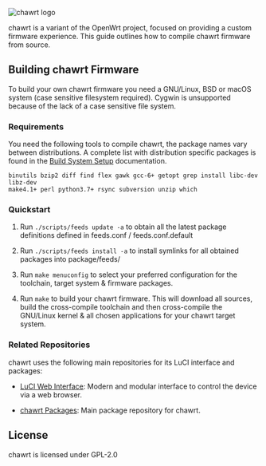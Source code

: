 ![chawrt logo](include/logo.png)

chawrt is a variant of the OpenWrt project, focused on providing a custom firmware experience. This guide outlines how to compile chawrt firmware from source.

## Building chawrt Firmware

To build your own chawrt firmware you need a GNU/Linux, BSD or macOS system (case
sensitive filesystem required). Cygwin is unsupported because of the lack of a
case sensitive file system.

### Requirements

You need the following tools to compile chawrt, the package names vary between
distributions. A complete list with distribution specific packages is found in
the [Build System Setup](https://openwrt.org/docs/guide-developer/build-system/install-buildsystem)
documentation.

```
binutils bzip2 diff find flex gawk gcc-6+ getopt grep install libc-dev libz-dev
make4.1+ perl python3.7+ rsync subversion unzip which
```

### Quickstart

1. Run `./scripts/feeds update -a` to obtain all the latest package definitions
   defined in feeds.conf / feeds.conf.default

2. Run `./scripts/feeds install -a` to install symlinks for all obtained
   packages into package/feeds/

3. Run `make menuconfig` to select your preferred configuration for the
   toolchain, target system & firmware packages.

4. Run `make` to build your chawrt firmware. This will download all sources, build the
   cross-compile toolchain and then cross-compile the GNU/Linux kernel & all chosen
   applications for your chawrt target system.

### Related Repositories

chawrt uses the following main repositories for its LuCI interface and packages:

* [LuCI Web Interface](https://github.com/liudf0716/luci): Modern and modular
  interface to control the device via a web browser.

* [chawrt Packages](https://github.com/liudf0716/packages): Main package repository for chawrt.

## License

chawrt is licensed under GPL-2.0
